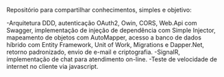 Repositório para compartilhar conhecimentos, simples e objetivo:

-Arquitetura DDD, autenticação OAuth2, Owin, CORS, Web.Api com Swagger, implementação de injeção de dependência com Simple Injector, mapeamento de objetos com AutoMapper, acesso a banco de dados híbrido com Entity Framework, Unit of Work, Migrations e Dapper.Net, retorno padronizado, envio de e-mail e criptografia.
-SignalR, implementação de chat para atendimento on-line.
-Teste de velocidade de internet no cliente via javascript. 
